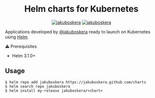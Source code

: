 <div align="center">
    <h1>Helm charts for Kubernetes</h1>
    <a href="https://github.com/jakuboskera/charts/actions"><img alt="jakuboskera" src="https://img.shields.io/github/workflow/status/jakuboskera/charts/Release%20Charts?label=Release%20charts&logo=github"></a>
    <a href="https://opensource.org/licenses/Apache-2.0"><img alt="jakuboskera" src="https://img.shields.io/badge/License-Apache%202.0-blue.svg"></a>
</div>

Applications developed by [@jakuboskera](https://github.com/jakuboskera) ready to launch on Kubernetes using [Helm](https://helm.sh).

⚠️ Prerequisites
- Helm 3.1.0+

## Usage
```console
$ helm repo add jakuboskera https://jakuboskera.github.com/charts
$ helm search repo jakuboskera
$ helm install my-release jakuboskera/<chart>
```
